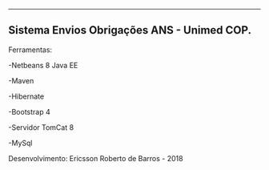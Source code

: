 -------------------------------------------------
Sistema Envios Obrigações ANS - Unimed COP.
-------------------------------------------------
Ferramentas:

-Netbeans 8 Java EE  

-Maven	

-Hibernate

-Bootstrap 4

-Servidor TomCat 8

-MySql


Desenvolvimento: Ericsson Roberto de Barros - 2018
